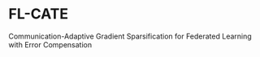 # FL-CATE
Communication-Adaptive Gradient Sparsification for Federated Learning with Error Compensation
